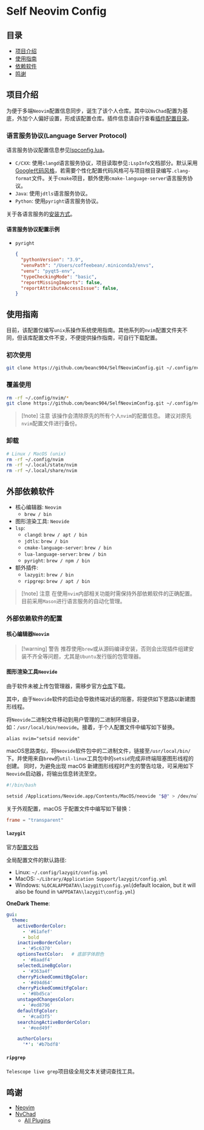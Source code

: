 # Self Neovim Config

## 目录

- [项目介绍](#项目介绍)
- [使用指南](#使用指南)
- [依赖软件](#外部依赖软件)
- [鸣谢](#鸣谢)

## 项目介绍

为便于多端`Neovim`配置信息同步，诞生了该个人仓库。其中以`NvChad`配置为基底，外加个人偏好设置，形成该配置仓库。插件信息请自行查看[插件配置目录](./lua/plugins)。

### 语言服务协议(Language Server Protocol)

语言服务协议配置信息参见[lspconfig.lua](./lua/configs/lspconfig.lua)。

- `C/CXX`: 使用`clangd`语言服务协议，项目读取参见`:LspInfo`文档部分。默认采用[Google代码风格](https://zh-google-styleguide.readthedocs.io/en/latest/contents.html)，若需要个性化配置代码风格可与项目根目录编写`.clang-format`文件。关于`cmake`项目，额外使用`cmake-language-server`语言服务协议。
- `Java`: 使用`jdtls`语言服务协议。
- `Python`: 使用`pyright`语言服务协议。

关于各语言服务的[安装方式](#外部依赖软件)。

#### 语言服务协议配置示例

- `pyright`
    ```json
    {
      "pythonVersion": "3.9",
      "venvPath": "/Users/coffeebean/.miniconda3/envs",
      "venv": "pyqt5-env",
      "typeCheckingMode": "basic",
      "reportMissingImports": false,
      "reportAttributeAccessIssue": false,
    }
    ```

## 使用指南

目前，该配置仅编写`unix`系操作系统使用指南。其他系列的`nvim`配置文件夹不同，但该库配置文件不变，不便提供操作指南，可自行下载配置。

### 初次使用

```bash
git clone https://github.com/beanc904/SelfNeovimConfig.git ~/.config/nvim && nvim
```

### 覆盖使用

```bash
rm -rf ~/.config/nvim/*
git clone https://github.com/beanc904/SelfNeovimConfig.git ~/.config/nvim
```

> [!note] 注意
> 该操作会清除原先的所有个人`nvim`的配置信息。
> 建议对原先`nvim`配置文件进行备份。

### 卸载

```bash
# Linux / MacOS (unix)
rm -rf ~/.config/nvim
rm -rf ~/.local/state/nvim
rm -rf ~/.local/share/nvim
```

## 外部依赖软件

- 核心编辑器: `Neovim`
    - `brew / bin`
- 图形渲染工具: `Neovide`
- `lsp`:
    - `clangd`: `brew / apt / bin`
    - `jdtls`: `brew / bin`
    - `cmake-language-server`: `brew / bin`
    - `lua-language-server`: `brew / bin`
    - `pyright`: `brew / npm / bin`
- 额外插件:
    - `lazygit`: `brew / bin`
    - `ripgrep`: `brew / apt / bin`

> [!note] 注意
> 在使用`nvim`内部相关功能时需保持外部依赖软件的正确配置。
> 目前采用`Mason`进行语言服务的自动化管理。

### 外部依赖软件的配置

#### 核心编辑器`Neovim`

> [!warning] 警告
> 推荐使用`brew`或从源码编译安装，否则会出现插件组建安装不齐全等问题，尤其是`Ubuntu`发行版的包管理器。

#### 图形渲染工具`Neovide`

由于软件未被上传包管理器，需移步官方[仓库](https://github.com/neovide/neovide)下载。

其中，由于`Neovide`软件的启动会导致终端对话的阻塞，将提供如下思路以新建图形线程。

将`Neovide`二进制文件移动到用户管理的二进制环境目录，如：`/usr/local/bin/neovide`。接着，于个人配置文件中编写如下替换。
```.zshrc
alias nvim="setsid neovide"
```
macOS思路类似，将`Neovide`软件包中的二进制文件，链接至`/usr/local/bin/`下。并使用来自`brew`的`util-linux`工具包中的`setsid`完成非终端阻塞图形线程的创建。
同时，为避免出现 macOS 新建图形线程时产生的警告垃圾，可采用如下`Neovide`启动器，将输出信息转流至空。
```bash
#!/bin/bash

setsid /Applications/Neovide.app/Contents/MacOS/neovide "$@" > /dev/null 2>&1 &
```

关于外观配置，macOS 于配置文件中编写如下替换：
```toml
frame = "transparent"
```

#### `lazygit`

官方[配置文档](https://github.com/jesseduffield/lazygit/blob/master/docs/Config.md)

全局配置文件的默认路径:

- Linux: `~/.config/lazygit/config.yml`
- MacOS: `~/Library/Application Support/lazygit/config.yml`
- Windows: `%LOCALAPPDATA%\lazygit\config.yml`(default locaion, but it will also be found in `%APPDATA%\lazygit\config.yml`)

**OneDark Theme**:
```yml
gui:
  theme:
    activeBorderColor:
      - '#61afef'
      - bold
    inactiveBorderColor:
      - '#5c6370'
    optionsTextColor:   # 底部字体颜色
      - '#8aadf4'
    selectedLineBgColor:
      - '#363a4f'
    cherryPickedCommitBgColor:
      - '#494d64'
    cherryPickedCommitFgColor:
      - '#8bd5ca'
    unstagedChangesColor:
      - '#ed8796'
    defaultFgColor:
      - '#cad3f5'
    searchingActiveBorderColor:
      - '#eed49f'

    authorColors:
      '*': '#b7bdf8'
```

#### `ripgrep`

`Telescope live grep`项目级全局文本关键词查找工具。

## 鸣谢

- [Neovim](https://github.com/neovim/neovim)
- [NvChad](https://github.com/NvChad/NvChad)
  - [All Plugins](./lua/plugins)
